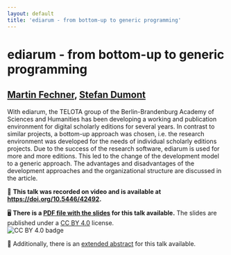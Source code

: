 ```yaml
---
layout: default
title: 'ediarum - from bottom-up to generic programming'
---
```


# ediarum - from bottom-up to generic programming

## [Martin Fechner](../../speaker/J7DMYT/), [Stefan Dumont](../../speaker/X3KTPD/)

With ediarum, the TELOTA group of the Berlin-Brandenburg Academy of Sciences and Humanities has been developing a working and publication environment for digital scholarly editions for several years. In contrast to similar projects, a bottom-up approach was chosen, i.e. the research environment was developed for the needs of individual scholarly editions projects. Due to the success of the research software, ediarum is used for more and more editions. This led to the change of the development model to a generic approach. The advantages and disadvantages of the development approaches and the organizational structure are discussed in the article.

🎥 **This talk was recorded on video and is available at <https://doi.org/10.5446/42492>.**

🖥 **There is a [PDF file with the slides](slides.pdf) for this talk available.** The slides are published under a [CC BY 4.0](https://creativecommons.org/licenses/by/4.0/legalcode) license.  
![CC BY 4.0 badge](https://licensebuttons.net/l/by/4.0/80x15.png)

📄 Additionally, there is an [extended abstract](text.pdf) for this talk available.